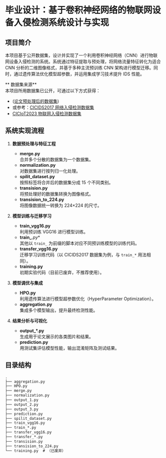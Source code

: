 # 毕业设计：基于卷积神经网络的物联网设备入侵检测系统设计与实现

## 项目简介

本项目基于公开数据集，设计并实现了一个利用卷积神经网络（CNN）进行物联网设备入侵检测的系统。系统通过特征提取与预处理，将网络流量特征转化为适合 CNN 分析的二维图像格式，并基于多种主流预训练 CNN 架构进行模型迁移。同时，通过遗传算法优化模型超参数，并运用集成学习技术提升 IDS 性能。

** 数据集来源**  
本项目所用数据集已公开，可通过以下方式获得：

- ([论文预处理后的数据集](https://www.kaggle.com/datasets/zayxshawn1228/final-design-datasets))
- 或参考：[CICIDS2017 网络入侵检测数据集](https://www.unb.ca/cic/datasets/ids-2017.html)
- [CICIoT2023 物联网入侵检测数据集](https://www.unb.ca/cic/datasets/iotdataset-2023.html)


## 系统实现流程

1. **数据预处理与特征工程**
   - **merge.py**  
     合并多个分散的数据集为一个数据集。
   - **normalization.py**  
     对数据集进行按列归一化处理。
   - **spilit_dataset.py**  
     按照标签将合并后的数据集分成 15 个不同类别。
   - **transision.py**  
     将预处理好的数据集转换为图像格式。
   - **transision_to_224.py**  
     将图像数据统一转换为 224×224 的尺寸。

2. **模型训练与迁移学习**
   - **train_vgg16.py**  
     利用预训练 VGG16 进行模型训练。
   - **train_***.py**  
     其他以 `train_` 为前缀的脚本对应不同预训练模型的训练代码。
   - **transfer_vgg16.py**  
     迁移学习训练代码（以 CICIDS2017 数据集为例，与 `train_*` 用法相同）。
   - **training.py**  
     初期实验代码（目前已废弃，不推荐使用）。

3. **模型调优与集成**
   - **HPO.py**  
     利用遗传算法进行模型超参数优化（HyperParameter Optimization）。
   - **aggregation.py**  
     集成多个模型输出，提升最终检测性能。

4. **结果分析与可视化**
   - **output_*.py**  
     生成用于论文展示的各类图片和结果。
   - **prediction.py**  
     用测试集评估模型性能，输出混淆矩阵及测试结果。

## 目录结构

```txt
.
├── aggregation.py
├── HPO.py
├── merge.py
├── normalization.py
├── output_1.py
├── output_2.py
├── output_3.py
├── prediction.py
├── spilit_dataset.py
├── train_vgg16.py
├── train_*.py
├── transfer_vgg16.py
├── transfer_*.py
├── transision.py
├── transision_to_224.py
└── training.py  # （已废弃）

